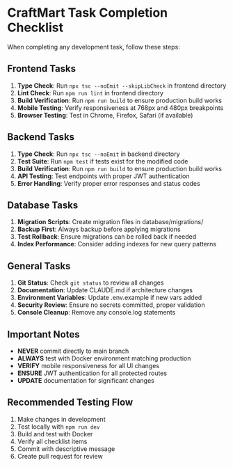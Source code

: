 # CraftMart Task Completion Checklist

When completing any development task, follow these steps:

## Frontend Tasks
1. **Type Check**: Run `npx tsc --noEmit --skipLibCheck` in frontend directory
2. **Lint Check**: Run `npm run lint` in frontend directory
3. **Build Verification**: Run `npm run build` to ensure production build works
4. **Mobile Testing**: Verify responsiveness at 768px and 480px breakpoints
5. **Browser Testing**: Test in Chrome, Firefox, Safari (if available)

## Backend Tasks
1. **Type Check**: Run `npx tsc --noEmit` in backend directory
2. **Test Suite**: Run `npm test` if tests exist for the modified code
3. **Build Verification**: Run `npm run build` to ensure production build works
4. **API Testing**: Test endpoints with proper JWT authentication
5. **Error Handling**: Verify proper error responses and status codes

## Database Tasks
1. **Migration Scripts**: Create migration files in database/migrations/
2. **Backup First**: Always backup before applying migrations
3. **Test Rollback**: Ensure migrations can be rolled back if needed
4. **Index Performance**: Consider adding indexes for new query patterns

## General Tasks
1. **Git Status**: Check `git status` to review all changes
2. **Documentation**: Update CLAUDE.md if architecture changes
3. **Environment Variables**: Update .env.example if new vars added
4. **Security Review**: Ensure no secrets committed, proper validation
5. **Console Cleanup**: Remove any console.log statements

## Important Notes
- **NEVER** commit directly to main branch
- **ALWAYS** test with Docker environment matching production
- **VERIFY** mobile responsiveness for all UI changes
- **ENSURE** JWT authentication for all protected routes
- **UPDATE** documentation for significant changes

## Recommended Testing Flow
1. Make changes in development
2. Test locally with `npm run dev`
3. Build and test with Docker
4. Verify all checklist items
5. Commit with descriptive message
6. Create pull request for review